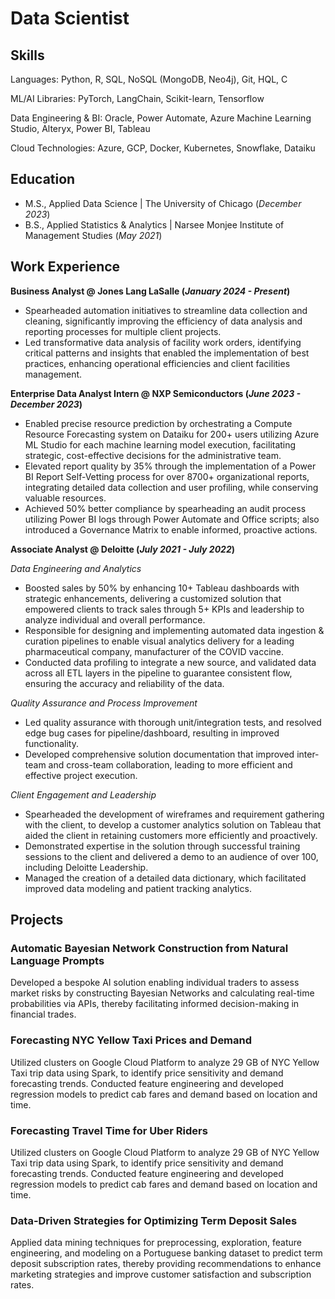 # Data Scientist

## Skills
Languages: Python, R, SQL, NoSQL (MongoDB, Neo4j), Git, HQL, C

ML/AI Libraries: PyTorch, LangChain, Scikit-learn, Tensorflow

Data Engineering & BI: Oracle, Power Automate, Azure Machine Learning Studio, Alteryx, Power BI, Tableau

Cloud Technologies: Azure, GCP, Docker, Kubernetes, Snowflake, Dataiku

## Education						       		
- M.S., Applied Data Science	| The University of Chicago (_December 2023_)	 			        		
- B.S., Applied Statistics & Analytics | Narsee Monjee Institute of Management Studies (_May 2021_)

## Work Experience
**Business Analyst @ Jones Lang LaSalle (_January 2024 - Present_)**
- Spearheaded automation initiatives to streamline data collection and cleaning, significantly improving the efficiency of data analysis and reporting processes for multiple client projects.
- Led transformative data analysis of facility work orders, identifying critical patterns and insights that enabled the implementation of best practices, enhancing operational efficiencies and client facilities management.

**Enterprise Data Analyst Intern @ NXP Semiconductors (_June 2023 - December 2023_)**
- Enabled precise resource prediction by orchestrating a Compute Resource Forecasting system on Dataiku for 200+ users utilizing Azure ML Studio for each machine learning model execution, facilitating strategic, cost-effective decisions for the administrative team.
- Elevated report quality by 35% through the implementation of a Power BI Report Self-Vetting process for over 8700+ organizational reports, integrating detailed data collection and user profiling, while conserving valuable resources.
- Achieved 50% better compliance by spearheading an audit process utilizing Power BI logs through Power Automate and Office scripts; also introduced a Governance Matrix to enable informed, proactive actions.

**Associate Analyst @ Deloitte (_July 2021 - July 2022_)**

*Data Engineering and Analytics*
- Boosted sales by 50% by enhancing 10+ Tableau dashboards with strategic enhancements, delivering a customized solution that empowered clients to track sales through 5+ KPIs and leadership to analyze individual and overall performance. 
- Responsible for designing and implementing automated data ingestion & curation pipelines to enable visual analytics delivery for a leading pharmaceutical company, manufacturer of the COVID vaccine.
- Conducted data profiling to integrate a new source, and validated data across all ETL layers in the pipeline to guarantee consistent flow, ensuring the accuracy and reliability of the data.

*Quality Assurance and Process Improvement*
- Led quality assurance with thorough unit/integration tests, and resolved edge bug cases for pipeline/dashboard, resulting in improved functionality.
- Developed comprehensive solution documentation that improved inter-team and cross-team collaboration, leading to more efficient and effective project execution.

*Client Engagement and Leadership*
- Spearheaded the development of wireframes and requirement gathering with the client, to develop a customer analytics solution on Tableau that aided the client in retaining customers more efficiently and proactively.
- Demonstrated expertise in the solution through successful training sessions to the client and delivered a demo to an audience of over 100, including Deloitte Leadership.
- Managed the creation of a detailed data dictionary, which facilitated improved data modeling and patient tracking analytics.


## Projects
### Automatic Bayesian Network Construction from Natural Language Prompts
Developed a bespoke AI solution enabling individual traders to assess market risks by constructing Bayesian Networks and calculating real-time probabilities via APIs, thereby facilitating informed decision-making in financial trades. 

### Forecasting NYC Yellow Taxi Prices and Demand
Utilized clusters on Google Cloud Platform to analyze 29 GB of NYC Yellow Taxi trip data using Spark, to identify price sensitivity and demand forecasting trends. Conducted feature engineering and developed regression models to predict cab fares and demand based on location and time.

### Forecasting Travel Time for Uber Riders
Utilized clusters on Google Cloud Platform to analyze 29 GB of NYC Yellow Taxi trip data using Spark, to identify price sensitivity and demand forecasting trends. Conducted feature engineering and developed regression models to predict cab fares and demand based on location and time.

### Data-Driven Strategies for Optimizing Term Deposit Sales
Applied data mining techniques for preprocessing, exploration, feature engineering, and modeling on a Portuguese banking dataset to predict term deposit subscription rates, thereby providing recommendations to enhance marketing strategies and improve customer satisfaction and subscription rates.

